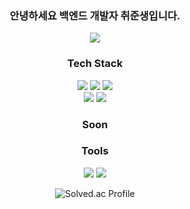 <!--
**yeziii01/yeziii01** is a ✨ _special_ ✨ repository because its `README.md` (this file) appears on your GitHub profile.

Here are some ideas to get you started:

- 🔭 I’m currently working on ...
- 🌱 I’m currently learning ...
- 👯 I’m looking to collaborate on ...
- 🤔 I’m looking for help with ...
- 💬 Ask me about ...
- 📫 How to reach me: ...
- 😄 Pronouns: ...
- ⚡ Fun fact: ...
-->
<!-- <img src="https://img.shields.io/badge/아이콘내용-바탕색?style=flat&logo=로고이름&logoColor=white"/> -->

<div align=center>
	<h3>안녕하세요 백엔드 개발자 취준생입니다.</h2>
</div>
<div align=center>
	<img src="https://img.shields.io/badge/MacBook_Air_M2-000000?style=flat&logo=Apple&logoColor=white"/>
</div>
<div align=center>
	<h3>Tech Stack</h3>
</div>
<div align=center>
	<img src="https://img.shields.io/badge/C-A8B9CC?style=flat&logo=C&logoColor=white"/>
	<img src="https://img.shields.io/badge/Python-3776AB?style=flat&logo=Python&logoColor=white"/>
	<img src="https://img.shields.io/badge/Java-007396?style=flat&logo=Conda-Forge&logoColor=white"/>
	<br>
	<img src="https://img.shields.io/badge/Spring-6DB33F?style=flat&logo=Spring&logoColor=white"/>
	<img src="https://img.shields.io/badge/SpringBoot-6DB33F?style=flat&logo=SpringBoot&logoColor=white"/>
</div>
<div align=center>
 	<h3>Soon</h3>
 

<div align=center>
	<h3>Tools</h3>
	<img src="https://img.shields.io/badge/Visual%20Studio%20Code-007ACC?style=flat&logo=VisualStudioCode&logoColor=white"/>
	<img src="https://img.shields.io/badge/IntelliJ_IDEA-000000?style=flat&logo=Intellij_IDEA&logoColor=white"/>
	<br>
</div>
  
<div align=center>
	
![Solved.ac Profile](http://mazassumnida.wtf/api/v2/generate_badge?boj=lovelyyeji01)
</div>
